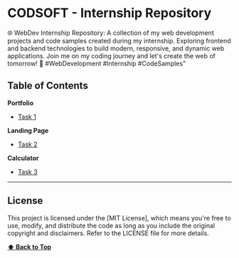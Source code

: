 # CODSOFT - Internship Repository

🌐 WebDev Internship Repository: A collection of my web development projects and code samples created during my internship. Exploring frontend and backend technologies to build modern, responsive, and dynamic web applications. Join me on my coding journey and let's create the web of tomorrow! 🚀 #WebDevelopment #Internship #CodeSamples"

## Table of Contents

**Portfolio**

- [Task 1]([https://main--keen-pixie-88c476.netlify.app])

**Landing Page**

- [Task 2](https://github.com/dhruvagrawat/CODSOFT/tree/main/LandingPage)

**Calculator**

- [Task 3](https://github.com/dhruvagrawat/CODSOFT/tree/main/Calculator)

---

## License

This project is licensed under the [MIT License], which means you're free to use, modify, and distribute the code as long as you include the original copyright and disclaimers. Refer to the LICENSE file for more details.

**[⬆ Back to Top](#table-of-contents)**
